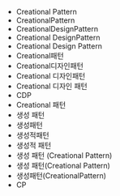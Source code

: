 ﻿- Creational Pattern
- CreationalPattern
- CreationalDesignPattern
- Creational DesignPattern
- Creational Design Pattern
- Creational패턴
- Creational디자인패턴
- Creational 디자인패턴
- Creational 디자인 패턴
- CDP
- Creational 패턴
- 생성 패턴
- 생성패턴
- 생성적패턴
- 생성적 패턴
- 생성 패턴 (Creational Pattern)
- 생성 패턴(Creational Pattern)
- 생성패턴(CreationalPattern)
- CP
